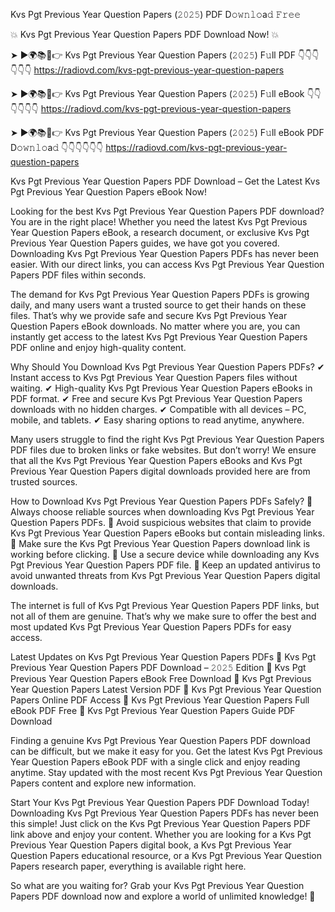 Kvs Pgt Previous Year Question Papers (𝟸𝟶𝟸𝟻) PDF D𝚘𝚠𝚗𝚕𝚘a𝚍 𝙵𝚛𝚎𝚎

💥 Kvs Pgt Previous Year Question Papers PDF Download Now! 💥

➤ ►🌍📚📱👉 Kvs Pgt Previous Year Question Papers (𝟸𝟶𝟸𝟻) F𝚞ll PDF 👇👇👇👇👇👇
https://radiovd.com/kvs-pgt-previous-year-question-papers

➤ ►🌍📚📱👉 Kvs Pgt Previous Year Question Papers (𝟸𝟶𝟸𝟻) F𝚞ll eBook 👇👇👇👇👇👇
https://radiovd.com/kvs-pgt-previous-year-question-papers

➤ ►🌍📚📱👉 Kvs Pgt Previous Year Question Papers (𝟸𝟶𝟸𝟻) F𝚞ll eBook PDF D𝚘𝚠𝚗𝚕𝚘a𝚍 👇👇👇👇👇👇
https://radiovd.com/kvs-pgt-previous-year-question-papers

Kvs Pgt Previous Year Question Papers PDF Download – Get the Latest Kvs Pgt Previous Year Question Papers eBook Now!

Looking for the best Kvs Pgt Previous Year Question Papers PDF download? You are in the right place! Whether you need the latest Kvs Pgt Previous Year Question Papers eBook, a research document, or exclusive Kvs Pgt Previous Year Question Papers guides, we have got you covered. Downloading Kvs Pgt Previous Year Question Papers PDFs has never been easier. With our direct links, you can access Kvs Pgt Previous Year Question Papers PDF files within seconds.

The demand for Kvs Pgt Previous Year Question Papers PDFs is growing daily, and many users want a trusted source to get their hands on these files. That’s why we provide safe and secure Kvs Pgt Previous Year Question Papers eBook downloads. No matter where you are, you can instantly get access to the latest Kvs Pgt Previous Year Question Papers PDF online and enjoy high-quality content.

Why Should You Download Kvs Pgt Previous Year Question Papers PDFs?
✔ Instant access to Kvs Pgt Previous Year Question Papers files without waiting.
✔ High-quality Kvs Pgt Previous Year Question Papers eBooks in PDF format.
✔ Free and secure Kvs Pgt Previous Year Question Papers downloads with no hidden charges.
✔ Compatible with all devices – PC, mobile, and tablets.
✔ Easy sharing options to read anytime, anywhere.

Many users struggle to find the right Kvs Pgt Previous Year Question Papers PDF files due to broken links or fake websites. But don’t worry! We ensure that all the Kvs Pgt Previous Year Question Papers eBooks and Kvs Pgt Previous Year Question Papers digital downloads provided here are from trusted sources.

How to Download Kvs Pgt Previous Year Question Papers PDFs Safely?
📌 Always choose reliable sources when downloading Kvs Pgt Previous Year Question Papers PDFs.
📌 Avoid suspicious websites that claim to provide Kvs Pgt Previous Year Question Papers eBooks but contain misleading links.
📌 Make sure the Kvs Pgt Previous Year Question Papers download link is working before clicking.
📌 Use a secure device while downloading any Kvs Pgt Previous Year Question Papers PDF file.
📌 Keep an updated antivirus to avoid unwanted threats from Kvs Pgt Previous Year Question Papers digital downloads.

The internet is full of Kvs Pgt Previous Year Question Papers PDF links, but not all of them are genuine. That’s why we make sure to offer the best and most updated Kvs Pgt Previous Year Question Papers PDFs for easy access.

Latest Updates on Kvs Pgt Previous Year Question Papers PDFs
🔹 Kvs Pgt Previous Year Question Papers PDF Download – 𝟸𝟶𝟸𝟻 Edition
🔹 Kvs Pgt Previous Year Question Papers eBook Free Download
🔹 Kvs Pgt Previous Year Question Papers Latest Version PDF
🔹 Kvs Pgt Previous Year Question Papers Online PDF Access
🔹 Kvs Pgt Previous Year Question Papers Full eBook PDF Free
🔹 Kvs Pgt Previous Year Question Papers Guide PDF Download

Finding a genuine Kvs Pgt Previous Year Question Papers PDF download can be difficult, but we make it easy for you. Get the latest Kvs Pgt Previous Year Question Papers eBook PDF with a single click and enjoy reading anytime. Stay updated with the most recent Kvs Pgt Previous Year Question Papers content and explore new information.

Start Your Kvs Pgt Previous Year Question Papers PDF Download Today!
Downloading Kvs Pgt Previous Year Question Papers PDFs has never been this simple! Just click on the Kvs Pgt Previous Year Question Papers PDF link above and enjoy your content. Whether you are looking for a Kvs Pgt Previous Year Question Papers digital book, a Kvs Pgt Previous Year Question Papers educational resource, or a Kvs Pgt Previous Year Question Papers research paper, everything is available right here.

So what are you waiting for? Grab your Kvs Pgt Previous Year Question Papers PDF download now and explore a world of unlimited knowledge! 🚀